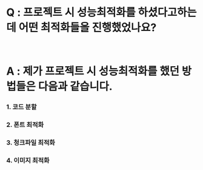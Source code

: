 # Q : 프로젝트 시 성능최적화를 하셨다고하는데 어떤 최적화들을 진행했었나요?

<br />

# A : 제가 프로젝트 시 성능최적화를 했던 방법들은 다음과 같습니다.

### 1. 코드 분할

### 2. 폰트 최적화

### 3. 청크파일 최적화

### 4. 이미지 최적화
